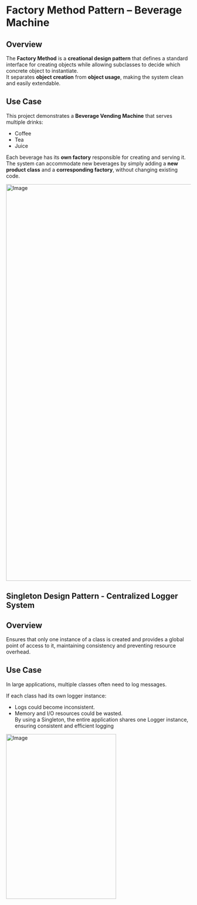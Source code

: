 # Factory Method Pattern – Beverage Machine

## Overview
The **Factory Method** is a **creational design pattern** that defines a standard interface for creating objects while allowing subclasses to decide which concrete object to instantiate.  
It separates **object creation** from **object usage**, making the system clean and easily extendable.

## Use Case
This project demonstrates a **Beverage Vending Machine** that serves multiple drinks:

- Coffee
- Tea
- Juice

Each beverage has its **own factory** responsible for creating and serving it.  
The system can accommodate new beverages by simply adding a **new product class** and a **corresponding factory**, without changing existing code.

<img width="3840" height="1083" alt="Image" src="https://github.com/user-attachments/assets/162f9be5-dcc9-48d3-b58b-69f4caff1761" />
 
## Singleton Design Pattern - Centralized Logger System 
## Overview
Ensures that only one instance of a class is created and provides a global point of access to it, maintaining consistency and preventing resource overhead.

## Use Case  
In large applications, multiple classes often need to log messages.  

If each class had its own logger instance:  
- Logs could become inconsistent.  
- Memory and I/O resources could be wasted.  
By using a Singleton, the entire application shares one Logger instance, ensuring consistent and efficient logging

<img width="300" height="450" alt="Image" src="https://github.com/user-attachments/assets/e1a5454b-4f07-4b0e-9d52-837cac511f1f" />

